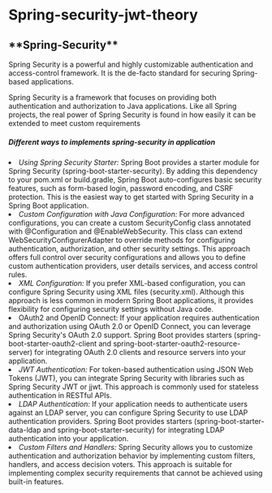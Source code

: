 # Spring-security-jwt-theory
<h2>
  **Spring-Security**
</h2>
<p>Spring Security is a powerful and highly customizable authentication and access-control framework. It is the de-facto standard for securing Spring-based applications.</p>
<p>
  Spring Security is a framework that focuses on providing both authentication and authorization to Java applications. Like all Spring projects, the real power of Spring Security is found in how easily it can be extended to meet custom requirements
</p>
<h5>Different ways to implements spring-security in application</h5>
<li><i>Using Spring Security Starter: </i>Spring Boot provides a starter module for Spring Security (spring-boot-starter-security). By adding this dependency to your pom.xml or build.gradle, Spring Boot auto-configures basic security features, such as form-based login, password encoding, and CSRF protection. This is the easiest way to get started with Spring Security in a Spring Boot application.</li>
<li><i>Custom Configuration with Java Configuration: </i>For more advanced configurations, you can create a custom SecurityConfig class annotated with @Configuration and @EnableWebSecurity. This class can extend WebSecurityConfigurerAdapter to override methods for configuring authentication, authorization, and other security settings. This approach offers full control over security configurations and allows you to define custom authentication providers, user details services, and access control rules.</li>
<li><i>XML Configuration: </i>If you prefer XML-based configuration, you can configure Spring Security using XML files (security.xml). Although this approach is less common in modern Spring Boot applications, it provides flexibility for configuring security settings without Java code.</li>
<li>
  OAuth2 and OpenID Connect: If your application requires authentication and authorization using OAuth 2.0 or OpenID Connect, you can leverage Spring Security's OAuth 2.0 support. Spring Boot provides starters (spring-boot-starter-oauth2-client and spring-boot-starter-oauth2-resource-server) for integrating OAuth 2.0 clients and resource servers into your application.

</li>
<li><i>JWT Authentication:</i> For token-based authentication using JSON Web Tokens (JWT), you can integrate Spring Security with libraries such as Spring Security JWT or jjwt. This approach is commonly used for stateless authentication in RESTful APIs.
</li>
<li>
<i>LDAP Authentication: </i>If your application needs to authenticate users against an LDAP server, you can configure Spring Security to use LDAP authentication providers. Spring Boot provides starters (spring-boot-starter-data-ldap and spring-boot-starter-security) for integrating LDAP authentication into your application.</li>
<li>
  <i>Custom Filters and Handlers:</i> Spring Security allows you to customize authentication and authorization behavior by implementing custom filters, handlers, and access decision voters. This approach is suitable for implementing complex security requirements that cannot be achieved using built-in features.
</li>
